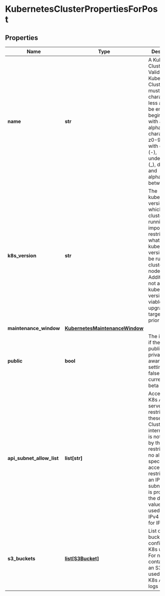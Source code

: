 # KubernetesClusterPropertiesForPost

## Properties
| Name | Type | Description | Notes |
| ------------ | ------------- | ------------- | ------------- |
| **name** | **str** | A Kubernetes Cluster Name. Valid Kubernetes Cluster name must be 63 characters or less and must be empty or begin and end with an alphanumeric character ([a-z0-9A-Z]) with dashes (-), underscores (_), dots (.), and alphanumerics between. |  |
| **k8s_version** | **str** | The kubernetes version in which a cluster is running. This imposes restrictions on what kubernetes versions can be run in a cluster&#39;s nodepools. Additionally, not all kubernetes versions are viable upgrade targets for all prior versions. | [optional]  |
| **maintenance_window** | [**KubernetesMaintenanceWindow**](KubernetesMaintenanceWindow.md) |  | [optional]  |
| **public** | **bool** | The indicator if the cluster is public or private. Be aware that setting it to false is currently in beta phase. | [optional] [default to True] |
| **api_subnet_allow_list** | **list[str]** | Access to the K8s API server is restricted to these CIDRs. Cluster-internal traffic is not affected by this restriction. If no allowlist is specified, access is not restricted. If an IP without subnet mask is provided, the default value will be used: 32 for IPv4 and 128 for IPv6. | [optional]  |
| **s3_buckets** | [**list[S3Bucket]**](S3Bucket.md) | List of S3 bucket configured for K8s usage. For now it contains only an S3 bucket used to store K8s API audit logs | [optional]  |


